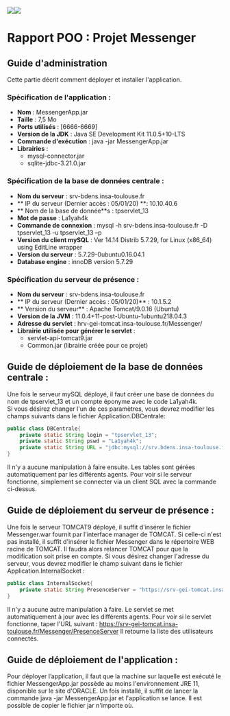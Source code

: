 ![](https://cdn.iconscout.com/icon/free/png-256/java-23-225999.png)![](https://3.bp.blogspot.com/--IDvjPRCaic/Vs9FDDfvHOI/AAAAAAAABDU/5umla_6QjBI/s1600/Eclipse-luna.png)
# Rapport POO : Projet Messenger
## Guide d'administration
Cette partie décrit comment déployer et installer l'application. 
### Spécification de l'application : 
 - **Nom** : MessengerApp.jar
 - **Taille** : 7,5 Mo 
 - **Ports utilisés** : [6666-6669] 
 - **Version de la JDK** : Java SE Development Kit 11.0.5+10-LTS 
 - **Commande d'exécution** : java -jar MessengerApp.jar 
 - **Librairies** :  
	* mysql-connector.jar 
	* sqlite-jdbc-3.21.0.jar  

### Spécification de la base de données centrale :
- **Nom du serveur** : srv-bdens.insa-toulouse.fr 
- ** IP du serveur (Dernier accès : 05/01/20) **: 10.10.40.6 
- ** Nom de la base de donnée**s : tpservlet_13 
- **Mot de passe** : La1yah4k 
- **Commande de connexion** : mysql -h srv-bdens.insa-toulouse.fr -D tpservlet_13 -u tpservlet_13 –p 
- **Version du client mySQL** : Ver 14.14 Distrib 5.7.29, for Linux (x86_64) using  EditLine wrapper 
- **Version du serveur** : 5.7.29-0ubuntu0.16.04.1 
- **Database engine** : innoDB version 5.7.29 
### Spécification du serveur de présence : 
- **Nom du serveur** : srv-bdens.insa-toulouse.fr 
- ** IP du serveur (Dernier accès : 05/01/20)** : 10.1.5.2 
- ** Version du serveur** : Apache Tomcat/9.0.16 (Ubuntu) 
- **Version de la JVM** : 11.0.4+11-post-Ubuntu-1ubuntu218.04.3 
- **Adresse du servlet** : hrv-gei-tomcat.insa-toulouse.fr/Messenger/ 
- **Librairie utilisée pour générer le servlet** :  
	- servlet-api-tomcat9.jar 
	- Common.jar (librairie créée pour ce projet) 
	
## Guide de déploiement de la base de données centrale :
Une fois le serveur mySQL déployé, il faut créer une base de données du nom de tpservlet_13 et un compte éponyme avec le code La1yah4k.  
Si vous désirez changer l'un de ces paramètres, vous devrez modifier les champs suivants dans le fichier Application.DBCentrale: 
```java
public class DBCentrale{
	private static String login = "tpservlet_13";
	private static String pswd = "La1yah4k";
	private static String URL = "jdbc:mysql://srv.bdens.insa-toulouse.fr:3306/"+login;
}
```
Il n'y a aucune manipulation à faire ensuite. Les tables sont gérées automatiquement par les différents agents. 
Pour voir si le serveur fonctionne, simplement se connecter via un client SQL avec la commande ci-dessus. 

## Guide de déploiement du serveur de présence :  
Une fois le serveur TOMCAT9 déployé, il suffit d'insérer le fichier Messenger.war fournit par l'interface manager de TOMCAT. Si celle-ci n'est pas installé, il suffit d'insérer le fichier Messenger dans le répertoire WEB racine de TOMCAT. Il faudra alors relancer TOMCAT pour que la modification soit prise en compte. 
Si vous désirez changer l'adresse du serveur, vous devrez modifier le champ suivant dans le fichier Application.InternalSocket : 

```java
public class InternalSocket{
	private static String PresenceServer = "https://srv-gei-tomcat.insa-toulouse.fr/Messenger/PresenceServer";
}
```
Il n'y a aucune autre manipulation à faire. Le servlet se met automatiquement à jour avec les différents agents. 
Pour voir si le servlet fonctionne, taper l'URL suivant : 
https://srv-gei-tomcat.insa-toulouse.fr/Messenger/PresenceServer 
Il retourne la liste des utilisateurs connectés. 

## Guide de déploiement de l'application : 
Pour déployer l’application, il faut que la machine sur laquelle est exécuté le fichier MessengerApp.jar possède au moins l'environnement JRE 11, disponible sur le site d'ORACLE. 
Un fois installé, il suffit de lancer la commande java -jar MessengerApp.jar et l'application se lance. Il est possible de copier le fichier jar n'importe où. 
